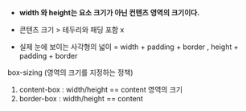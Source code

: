 - **width 와 height는 요소 크기가 아닌 컨텐츠 영역의 크기이다.**
- 콘텐츠 크기 > 테두리와 패딩 포함 x 

- 실제 눈에 보이는 사각형의 넓이 = width + padding + border , height + padding + border 

box-sizing (영역의 크기를 지정하는 정책)
1. content-box : width/height \=\= content 영역의 크기 
2. border-box : width/height \=\= content 